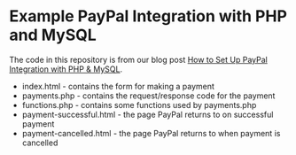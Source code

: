 # Example PayPal Integration with PHP and MySQL

The code in this repository is from our blog post [How to Set Up PayPal Integration with PHP & MySQL](https://www.evoluted.net/thinktank/web-development/paypal-php-integration).

* index.html - contains the form for making a payment
* payments.php - contains the request/response code for the payment
* functions.php - contains some functions used by payments.php
* payment-successful.html - the page PayPal returns to on successful payment
* payment-cancelled.html - the page PayPal returns to when payment is cancelled
